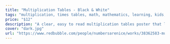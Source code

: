 ```yaml
---
title: "Multiplication Tables - Black & White"
tags: "multiplication, times tables, math, mathematics, learning, kids, dark theme"
price: "$12"
description: "A clear, easy to read multiplication tables poster that looks nice! This poster comes in a dark theme. Get it delivered to you from RedBubble, our printing partner."
cover: "dark.jpg"
url: "https://www.redbubble.com/people/numbersarenice/works/38362583-multiplication-tables-dark?&p=poster"
---
```

